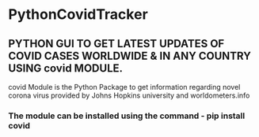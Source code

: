 # PythonCovidTracker
## PYTHON GUI TO GET LATEST UPDATES OF COVID CASES WORLDWIDE &amp; IN ANY COUNTRY USING covid MODULE.

covid Module is the Python Package to get information regarding novel corona virus provided by Johns Hopkins university and worldometers.info

### The module can be installed using the command - pip install covid
